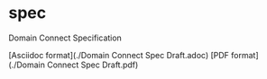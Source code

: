 # spec
Domain Connect Specification

[Asciidoc format](./Domain Connect Spec Draft.adoc)
[PDF format](./Domain Connect Spec Draft.pdf)
